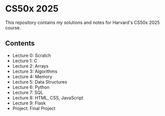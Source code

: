 # CS50x 2025

This repository contains my solutions and notes for Harvard's CS50x 2025 course.

## Contents

- Lecture 0: Scratch
- Lecture 1: C
- Lecture 2: Arrays
- Lecture 3: Algorithms
- Lecture 4: Memory
- Lecture 5: Data Structures
- Lecture 6: Python
- Lecture 7: SQL
- Lecture 8: HTML, CSS, JavaScript
- Lecture 9: Flask
- Project: Final Project
